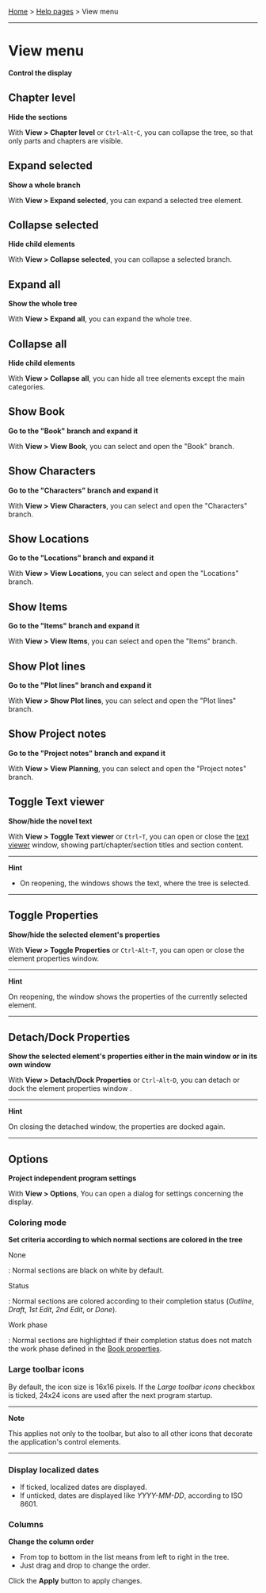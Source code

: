 [Home](../../) > [Help pages](../) > View menu

---

# View menu

**Control the display**


## Chapter level

**Hide the sections**

With **View \> Chapter level** or `Ctrl`-`Alt`-`C`, you can collapse the
tree, so that only parts and chapters are visible.

## Expand selected

**Show a whole branch**

With **View \> Expand selected**, you can expand a selected tree
element.

## Collapse selected

**Hide child elements**

With **View \> Collapse selected**, you can collapse a selected branch.

## Expand all

**Show the whole tree**

With **View \> Expand all**, you can expand the whole tree.

## Collapse all

**Hide child elements**

With **View \> Collapse all**, you can hide all tree elements except the
main categories.

## Show Book

**Go to the \"Book\" branch and expand it**

With **View \> View Book**, you can select and open the \"Book\" branch.

## Show Characters

**Go to the \"Characters\" branch and expand it**

With **View \> View Characters**, you can select and open the
\"Characters\" branch.

## Show Locations

**Go to the \"Locations\" branch and expand it**

With **View \> View Locations**, you can select and open the
\"Locations\" branch.

## Show Items

**Go to the \"Items\" branch and expand it**

With **View \> View Items**, you can select and open the \"Items\"
branch.

## Show Plot lines

**Go to the \"Plot lines\" branch and expand it**

With **View \> Show Plot lines**, you can select and open the \"Plot
lines\" branch.

## Show Project notes

**Go to the \"Project notes\" branch and expand it**

With **View \> View Planning**, you can select and open the \"Project
notes\" branch.

## Toggle Text viewer

**Show/hide the novel text**

With **View \> Toggle Text viewer** or `Ctrl`-`T`, you can open or close
the [text viewer](desktop) window, showing part/chapter/section
titles and section content.

---

**Hint**

-   On reopening, the windows shows the text, where the tree is
    selected.
---

## Toggle Properties

**Show/hide the selected element's properties**

With **View \> Toggle Properties** or `Ctrl`-`Alt`-`T`, you can open or
close the element properties window.

---

**Hint**

On reopening, the window shows the properties of the currently selected
element.

---

## Detach/Dock Properties

**Show the selected element's properties either in the main window or in
its own window**

With **View \> Detach/Dock Properties** or `Ctrl`-`Alt`-`D`, you can
detach or dock the element properties window .

---

**Hint**

On closing the detached window, the properties are docked again.

---

## Options

**Project independent program settings**

With **View \> Options**, You can open a dialog for settings concerning
the display.

### Coloring mode

**Set criteria according to which normal sections are colored in the
tree**

None

:   Normal sections are black on white by default.

Status

:   Normal sections are colored according to their completion status
    (*Outline*, *Draft*, *1st Edit*, *2nd Edit*, or *Done*).

Work phase

:   Normal sections are highlighted if their completion status does not
    match the work phase defined in the [Book properties](book_view#writing-pogress).

### Large toolbar icons

By default, the icon size is 16x16 pixels. If the *Large toolbar icons*
checkbox is ticked, 24x24 icons are used after the next program startup.

---

**Note**

This applies not only to the toolbar, but also to all other icons that
decorate the application's control elements.

---

### Display localized dates

-   If ticked, localized dates are displayed.
-   If unticked, dates are displayed like *YYYY-MM-DD*, according to ISO
    8601.

### Columns

**Change the column order**

-   From top to bottom in the list means from left to right in the tree.
-   Just drag and drop to change the order.

Click the **Apply** button to apply changes.
